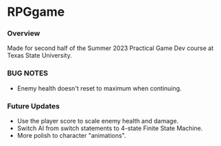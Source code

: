 # RPGgame

### Overview
Made for second half of the Summer 2023 Practical Game Dev course at Texas State University.

### BUG NOTES
- Enemy health doesn't reset to maximum when continuing.

### Future Updates
- Use the player score to scale enemy health and damage.
- Switch AI from switch statements to 4-state Finite State Machine.
- More polish to character "animations".

